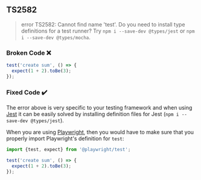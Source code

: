 ## TS2582

> error TS2582: Cannot find name 'test'. Do you need to install type definitions for a test runner? Try `npm i --save-dev @types/jest` or `npm i --save-dev @types/mocha`.

### Broken Code ❌

```ts
test('create sum', () => {
  expect(1 + 2).toBe(3);
});
```

### Fixed Code ✔️

The error above is very specific to your testing framework and when using [Jest](https://jestjs.io/) it can be easily solved by installing definition files for Jest (`npm i --save-dev @types/jest`).

When you are using [Playwright](https://playwright.dev/), then you would have to make sure that you properly import Playwright's definition for `test`:

```ts
import {test, expect} from '@playwright/test';

test('create sum', () => {
  expect(1 + 2).toBe(3);
});
```
